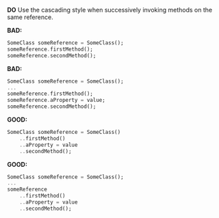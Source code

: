 
**DO** Use the cascading style when successively invoking methods on the same
reference.

**BAD:**
```dart
SomeClass someReference = SomeClass();
someReference.firstMethod();
someReference.secondMethod();
```

**BAD:**
```dart
SomeClass someReference = SomeClass();
...
someReference.firstMethod();
someReference.aProperty = value;
someReference.secondMethod();
```

**GOOD:**
```dart
SomeClass someReference = SomeClass()
    ..firstMethod()
    ..aProperty = value
    ..secondMethod();
```

**GOOD:**
```dart
SomeClass someReference = SomeClass();
...
someReference
    ..firstMethod()
    ..aProperty = value
    ..secondMethod();
```

